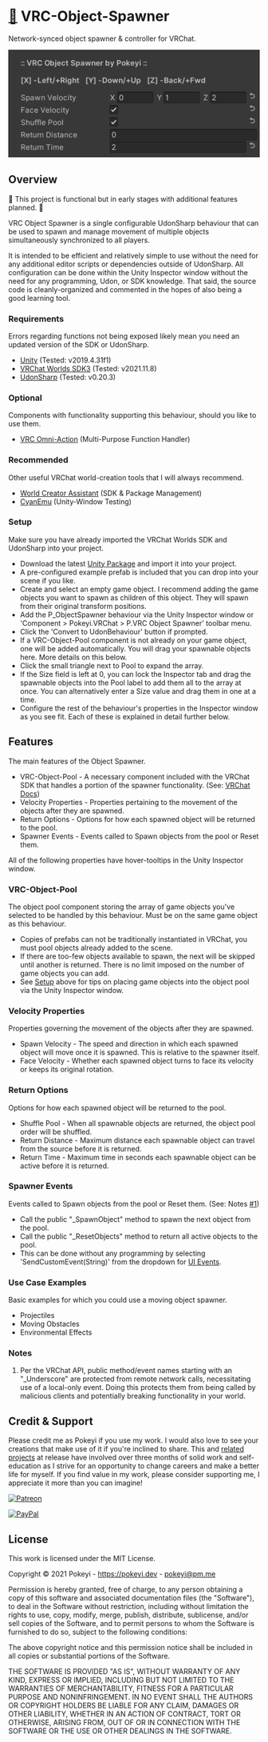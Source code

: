 # [💾](https://github.com/Pokeyi/VRC-Object-Spawner/blob/main/P_ObjectSpawner.cs) VRC-Object-Spawner <!-- [![Downloads](https://img.shields.io/github/downloads/Pokeyi/VRC-Object-Spawner/total?label=Downloads&logo=github)](https://github.com/Pokeyi/VRC-Object-Spawner/releases) -->
Network-synced object spawner & controller for VRChat.

![Object Spawner](P_ObjectSpawner.png)

## Overview
🚧 This project is functional but in early stages with additional features planned. 🚧

VRC Object Spawner is a single configurable UdonSharp behaviour that can be used to spawn and manage movement of multiple objects simultaneously synchronized to all players.

It is intended to be efficient and relatively simple to use without the need for any additional editor scripts or dependencies outside of UdonSharp. All configuration can be done within the Unity Inspector window without the need for any programming, Udon, or SDK knowledge. That said, the source code is cleanly-organized and commented in the hopes of also being a good learning tool.

### Requirements
Errors regarding functions not being exposed likely mean you need an updated version of the SDK or UdonSharp.
- [Unity](https://docs.vrchat.com/docs/current-unity-version) (Tested: v2019.4.31f1)
- [VRChat Worlds SDK3](https://vrchat.com/home/download) (Tested: v2021.11.8)
- [UdonSharp](https://github.com/MerlinVR/UdonSharp) (Tested: v0.20.3)

### Optional
Components with functionality supporting this behaviour, should you like to use them.
- [VRC Omni-Action](https://github.com/Pokeyi/VRC-Omni-Action) (Multi-Purpose Function Handler)

### Recommended
Other useful VRChat world-creation tools that I will always recommend.
- [World Creator Assistant](https://github.com/Varneon/WorldCreatorAssistant) (SDK & Package Management)
- [CyanEmu](https://github.com/CyanLaser/CyanEmu) (Unity-Window Testing)

### Setup
Make sure you have already imported the VRChat Worlds SDK and UdonSharp into your project.
- Download the latest [Unity Package](https://github.com/Pokeyi/VRC-Object-Spawner/releases) and import it into your project.
- A pre-configured example prefab is included that you can drop into your scene if you like.
- Create and select an empty game object. I recommend adding the game objects you want to spawn as children of this object. They will spawn from their original transform positions.
- Add the P_ObjectSpawner behaviour via the Unity Inspector window or 'Component > Pokeyi.VRChat > P.VRC Object Spawner' toolbar menu.
- Click the 'Convert to UdonBehaviour' button if prompted.
- If a VRC-Object-Pool component is not already on your game object, one will be added automatically. You will drag your spawnable objects here. More details on this below.
- Click the small triangle next to Pool to expand the array.
- If the Size field is left at 0, you can lock the Inspector tab and drag the spawnable objects into the Pool label to add them all to the array at once. You can alternatively enter a Size value and drag them in one at a time.
- Configure the rest of the behaviour's properties in the Inspector window as you see fit. Each of these is explained in detail further below.

## Features
The main features of the Object Spawner.
- VRC-Object-Pool - A necessary component included with the VRChat SDK that handles a portion of the spawner functionality. (See: [VRChat Docs](https://docs.vrchat.com/docs/network-components#vrc-object-pool))
- Velocity Properties - Properties pertaining to the movement of the objects after they are spawned.
- Return Options - Options for how each spawned object will be returned to the pool.
- Spawner Events - Events called to Spawn objects from the pool or Reset them.

All of the following properties have hover-tooltips in the Unity Inspector window.

### VRC-Object-Pool
The object pool component storing the array of game objects you've selected to be handled by this behaviour. Must be on the same game object as this behaviour.
- Copies of prefabs can not be traditionally instantiated in VRChat, you must pool objects already added to the scene.
- If there are too-few objects available to spawn, the next will be skipped until another is returned. There is no limit imposed on the number of game objects you can add.
- See [Setup](#setup) above for tips on placing game objects into the object pool via the Unity Inspector window.

### Velocity Properties
Properties governing the movement of the objects after they are spawned.
- Spawn Velocity - The speed and direction in which each spawned object will move once it is spawned. This is relative to the spawner itself.
- Face Velocity - Whether each spawned object turns to face its velocity or keeps its original rotation.

### Return Options
Options for how each spawned object will be returned to the pool.
- Shuffle Pool - When all spawnable objects are returned, the object pool order will be shuffled.
- Return Distance - Maximum distance each spawnable object can travel from the source before it is returned.
- Return Time - Maximum time in seconds each spawnable object can be active before it is returned.

### Spawner Events
Events called to Spawn objects from the pool or Reset them. (See: Notes [#1](#notes))
- Call the public "\_SpawnObject" method to spawn the next object from the pool.
- Call the public "\_ResetObjects" method to return all active objects to the pool.
- This can be done without any programming by selecting 'SendCustomEvent(String)' from the dropdown for [UI Events](https://docs.vrchat.com/docs/ui-events).

### Use Case Examples
Basic examples for which you could use a moving object spawner.
- Projectiles
- Moving Obstacles
- Environmental Effects

### Notes
1. Per the VRChat API, public method/event names starting with an "\_Underscore" are protected from remote network calls, necessitating use of a local-only event. Doing this protects them from being called by malicious clients and potentially breaking functionality in your world.

## Credit & Support
Please credit me as Pokeyi if you use my work. I would also love to see your creations that make use of it if you're inclined to share. This and [related projects](https://github.com/Pokeyi/pokeyi.github.io#my-projects) at release have involved over three months of solid work and self-education as I strive for an opportunity to change careers and make a better life for myself. If you find value in my work, please consider supporting me, I appreciate it more than you can imagine!

[![Patreon](https://img.shields.io/badge/Patreon-Support-red?logo=patreon)](https://patreon.com/pokeyi)

[![PayPal](https://img.shields.io/badge/PayPal-Donate-blue?logo=paypal)](https://www.paypal.com/donate?hosted_button_id=XFBLJ5GNSLGRC)

## License
This work is licensed under the MIT License.

Copyright © 2021 Pokeyi - https://pokeyi.dev - [pokeyi@pm.me](mailto:pokeyi@pm.me)

Permission is hereby granted, free of charge, to any person obtaining a copy
of this software and associated documentation files (the "Software"), to deal
in the Software without restriction, including without limitation the rights
to use, copy, modify, merge, publish, distribute, sublicense, and/or sell
copies of the Software, and to permit persons to whom the Software is
furnished to do so, subject to the following conditions:

The above copyright notice and this permission notice shall be included in all
copies or substantial portions of the Software.

THE SOFTWARE IS PROVIDED "AS IS", WITHOUT WARRANTY OF ANY KIND, EXPRESS OR
IMPLIED, INCLUDING BUT NOT LIMITED TO THE WARRANTIES OF MERCHANTABILITY,
FITNESS FOR A PARTICULAR PURPOSE AND NONINFRINGEMENT. IN NO EVENT SHALL THE
AUTHORS OR COPYRIGHT HOLDERS BE LIABLE FOR ANY CLAIM, DAMAGES OR OTHER
LIABILITY, WHETHER IN AN ACTION OF CONTRACT, TORT OR OTHERWISE, ARISING FROM,
OUT OF OR IN CONNECTION WITH THE SOFTWARE OR THE USE OR OTHER DEALINGS IN THE
SOFTWARE.
